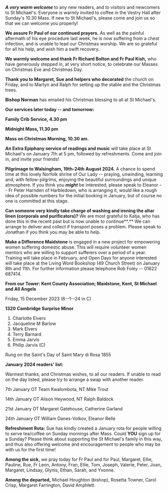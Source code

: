 
***A very warm welcome*** to any new readers, and to visitors and
newcomers to St Michael\'s. Everyone is warmly invited to coffee in the
Vestry Hall after Sunday\'s 10.30 Mass. If new to St Michael\'s, please
come and join us so that we can welcome you properly!

**We assure Fr Paul of our continued prayers.** As well as the painful
aftermath of his eye procedure last week, he is now suffering from a
chest infection, and is unable to lead our Christmas worship. We are so
grateful for all his help, and wish him a swift recovery.

**We warmly welcome and thank Fr Richard Bolton and Fr Paul Kish,** who
have generously stepped in, at very short notice, to celebrate our
Masses on Christmas Eve and Christmas Day.

**Thank you to Margaret, Sue and helpers who decorated** the church on
Friday, and to Martyn and Ralph for setting up the stable and the
Christmas trees.

**Bishop Norman** has emailed his Christmas blessing to all at St
Michael\'s.

**Our services later today -- and tomorrow:**

**Family Crib Service, 4.30 pm**

**Midnight Mass, 11.30 pm**

**Mass on Christmas Morning, 10.30 am.**

**An Extra Epiphany service of readings and music** will take place at
St Michael\'s on January 7th at 5 pm, followed by refreshments. Come
and join in, and invite your friends!

**Pilgrimage to Walsingham, 19th-24th August 2024.** A chance to
spend time at this lovely Norfolk shrine of Our Lady -- praying,
unwinding, learning and, with fellow-pilgrims, enjoying the beautiful
surroundings and unique atmosphere. If you think you ***might*** be
interested, please speak to Eleanor -- Fr Peter Harnden of Harbledown,
who is arranging it, would like a rough idea of possible numbers for the
initial booking in January, but of course no one is committed at this
stage.

**Can someone very kindly take charge of washing and ironing the altar
linen (corporals and purificators)?** We are most grateful to Katja, who
has done this in the recent past but is now unable to continue**.** We
can arrange to deliver and collect if transport poses a problem. Please
speak to Jonathan if you think you may be able to help.

**Make a Difference Maidstone** is engaged in a new project for
empowering women suffering domestic abuse. This will require volunteer
women mentors who are willing to support sufferers over a period of a
year. Training will take place in February, and Open Days for anyone
interested will take place at the Living Word Bookshop (49 Church
Street) on January 8th and 11th. For further information please
telephone Rob Foley -- 01622 687414.

**From our Tower: Kent County Association; Maidstone, Kent, St Michael
and All Angels**

Friday, 15 December 2023 (6--1--24 in C)

**1320** **Cambridge Surprise Minor**

1. Charlotte Elvers
2. Jacqueline M Barlow
3. Mark Elvers
4. Terry Barnard
5. Emma Jarvis
6. Philip Jarvis (C)

Rung on the Saint\'s Day of Saint Mary di Rosa 1855

**January 2024 readers\' list:**

Warmest thanks, and Christmas wishes, to all our readers. If unable to
read on the day listed, please try to arrange a swap with another
reader.

7th January OT Team Kwalombota, NT Mike Trout

14th January OT Alison Heywood, NT Ralph Baldock

21st January OT Margaret Gatehouse, Catherine Garland

24th January OT William Danes-Volkov, Eleanor Relle

**Refreshment Rota:** Sue has kindly created a January rota for people
willing to serve tea/coffee on Sunday mornings after Mass. Could **YOU**
sign up for a Sunday? Please think about supporting the St Michael\'s
family in this way, and thus also offering welcome and encouragement to
people who may be with us for the first time!

**Among the sick,** we pray today for Fr Paul and for Paul, Margaret,
Ellie, Pauline, Rue, Fr Leon, Antony, Fran, Ellie, Tom, Joseph, Valerie,
Peter, Joan, Margaret, Lindsay, Glynis, Ethan, Sarah, and Yvonne.

**Among the departed,** Michael Houghton (bishop), Rosetta Towner, Carol
Crisp, Margaret Farrington, David Amphlett.
